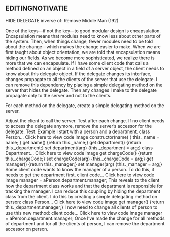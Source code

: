 ## EDITINGNOTIVATIE
HIDE DELEGATE
inverse of: Remove Middle Man (192)
<!-- Motivation
--------------------------------------------------------------------------------
--------------------------------------------------------------------------------
--------------------------------------------------------------------------------
-------------------------------------------------------------------------------- -->
One of the keys—if not the key—to good modular design is encapsulation.
Encapsulation means that modules need to know less about other parts of the system.
Then, when things change, fewer modules need to be told about the change—which
makes the change easier to make.
When we are first taught about object orientation, we are told that encapsulation means
hiding our fields. As we become more sophisticated, we realize there is more that we
can encapsulate.
If I have some client code that calls a method defined on an object in a field of a server
object, the client needs to know about this delegate object. If the delegate changes its
interface, changes propagate to all the clients of the server that use the delegate. I can
remove this dependency by placing a simple delegating method on the server that hides
the delegate. Then any changes I make to the delegate propagate only to the server and
not to the clients.
<!-- <!-- Mechanics
..........................................................................
..........................................................................
..........................................................................
..........................................................................
..........................................................................

 -->For each method on the delegate, create a simple delegating method on the server.
Adjust the client to call the server. Test after each change.
If no client needs to access the delegate anymore, remove the server’s accessor for
the delegate.
Test.
Example
I start with a person and a department.
class Person…
Click here to view code image
constructor(name) {
this._name = name;
}
get name() {return this._name;}
get department() {return this._department;}
set department(arg) {this._department = arg;}
class Department…
Click here to view code image
get chargeCode() {return this._chargeCode;}
set chargeCode(arg) {this._chargeCode = arg;}
get manager() {return this._manager;}
set manager(arg) {this._manager = arg;}
Some client code wants to know the manager of a person. To do this, it needs to get the
department first.
client code…
Click here to view code image
manager = aPerson.department.manager;
This reveals to the client how the department class works and that the department is
responsible for tracking the manager. I can reduce this coupling by hiding the
department class from the client. I do this by creating a simple delegating method on
person:
class Person…
Click here to view code image
get manager() {return this._department.manager;}
I now need to change all clients of person to use this new method:
client code…
Click here to view code image
manager = aPerson.department.manager;
Once I’ve made the change for all methods of department and for all the clients of
person, I can remove the department accessor on person.
